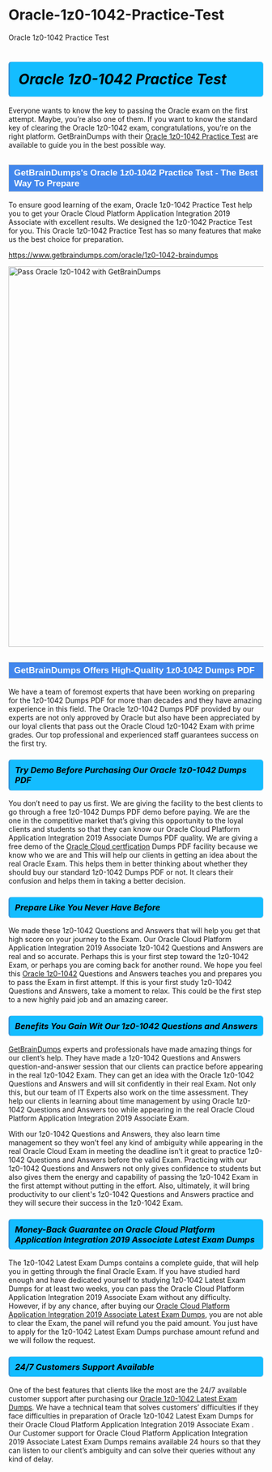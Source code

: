 # Oracle-1z0-1042-Practice-Test
Oracle 1z0-1042 Practice Test
<h1><strong><span style="display: block; color: #000000; background: #14BDFF; border: 0.5px solid #AED6F1; border-left: 3px solid #3498DB; padding: .6em; border-radius: 6px;">                     <em>Oracle 1z0-1042 <span class="exam_variation">Practice Test</span> </em>                </span></strong>            </h1>                        <p>Everyone wants to know the key to passing the Oracle exam on the first attempt. Maybe, you’re also one of them. If you want to know the standard key of             clearing the Oracle 1z0-1042 exam, congratulations, you’re on the right platform. GetBrainDumps with their             <a href="https://www.getbraindumps.com/oracle/1z0-1042-braindumps">Oracle 1z0-1042 <span class="exam_variation">Practice Test</span></a> are available to guide you in the best possible way.</p>                        <h2 style="background: #4287ec; border: 1px solid #cccccc; padding: 5px 10px;">                <span style="color: #ffffff;">                    <span style="font-size: 11pt;">                        <span style="line-height: normal;">                            <span style="font-family: Calibri,sans-serif;">                                <strong>                                    <span style="font-size: 13.0pt;">GetBrainDumps's Oracle 1z0-1042 <span class="exam_variation">Practice Test</span> - The Best Way To Prepare</span>                                </strong>                            </span>                        </span>                    </span>                </span>            </h2>                        <p>To ensure good learning of the exam,  Oracle 1z0-1042 <span class="exam_variation">Practice Test</span> help you to get your Oracle Cloud Platform Application Integration 2019 Associate with excellent results.             We designed the 1z0-1042 <span class="exam_variation">Practice Test</span> for you. This Oracle 1z0-1042 <span class="exam_variation">Practice Test</span> has so many features that make us the best choice for preparation.</p>                        <p><a href="https://www.getbraindumps.com/oracle/1z0-1042-braindumps">https://www.getbraindumps.com/oracle/1z0-1042-braindumps</a></p>                        <p><a href="https://www.getbraindumps.com/"><img src="https://www.getbraindumps.com/images/get-updated-exam-questions-with-discount-getbraindumps.jpg" class="postImage" alt="Pass Oracle 1z0-1042 with GetBrainDumps" width="750"></a></p>                            <h2 style="background: #4287ec; border: 1px solid #cccccc; padding: 5px 10px;">                <span style="color: #ffffff;">                    <span style="font-size: 11pt;">                        <span style="line-height: normal;">                            <span style="font-family: Calibri,sans-serif;">                                <strong>                                    <span style="font-size: 13.0pt;">GetBrainDumps Offers High-Quality 1z0-1042 <span class="exam_variation2">Dumps PDF</span></span>                                </strong>                            </span>                        </span>                    </span>                </span>            </h2>                        <p>We have a team of foremost experts that have been working on preparing for the 1z0-1042 <span class="exam_variation2">Dumps PDF</span>  for more than decades and they have             amazing experience in this field. The Oracle 1z0-1042 <span class="exam_variation2">Dumps PDF</span> provided by our experts are not only approved by Oracle but also have been             appreciated by our loyal clients that pass out the Oracle Cloud  1z0-1042 Exam with prime grades. Our top professional and             experienced staff guarantees success on the first try.</p>                        <h3>                <strong>                    <span style="display: block; color: #000000; background: #14BDFF; border: 0.5px solid #AED6F1; border-left: 3px solid #3498DB; padding: .6em; border-radius: 6px;">                        <em>Try Demo Before Purchasing Our Oracle 1z0-1042 <span class="exam_variation2">Dumps PDF</span></em>                    </span>                </strong>            </h3>                        <p>You don’t need to pay us first. We are giving the facility to the best clients to go through a free 1z0-1042 <span class="exam_variation2">Dumps PDF</span> demo before paying.             We are the one in the competitive market that’s giving this opportunity to the loyal clients and students so that they can know our             Oracle Cloud Platform Application Integration 2019 Associate <span class="exam_variation2">Dumps PDF</span> quality. We are giving a free demo of the <a href="https://www.getbraindumps.com/oracle/oracle-cloud-braindumps.html">Oracle Cloud  certfication</a> <span class="exam_variation2">Dumps PDF</span> facility             because we know who we are and This will help our clients in getting an idea about the real Oracle Exam. This helps them in better thinking             about whether they should buy our standard 1z0-1042 <span class="exam_variation2">Dumps PDF</span> or not. It clears their confusion and helps them in taking a better decision.</p>                        <h3>                <strong>                    <span style="display: block; color: #000000; background: #14BDFF; border: 0.5px solid #AED6F1; border-left: 3px solid #3498DB; padding: .6em; border-radius: 6px;">                        <em>Prepare Like You Never Have Before</em>                    </span>                </strong>            </h3>                        <p>We made these 1z0-1042 <span class="exam_variation3">Questions and Answers</span> that will help you get that high score on your journey to the Exam. Our Oracle Cloud Platform Application Integration 2019 Associate 1z0-1042 <span class="exam_variation3">Questions and Answers</span>             are real and so accurate. Perhaps this is your first step toward the 1z0-1042 Exam, or perhaps you are coming back for another round. We hope             you feel this <a href="https://www.getbraindumps.com/oracle-braindumps.html">Oracle 1z0-1042</a> <span class="exam_variation3">Questions and Answers</span> teaches you and prepares you to pass the Exam in first attempt. If this is your first study             1z0-1042 <span class="exam_variation3">Questions and Answers</span>, take a moment to relax. This could be the first step to a new highly paid job and an amazing career.</p>                        <h3>                <strong>                    <span style="display: block; color: #000000; background: #14BDFF; border: 0.5px solid #AED6F1; border-left: 3px solid #3498DB; padding: .6em; border-radius: 6px;">                        <em>Benefits You Gain Wit Our 1z0-1042 <span class="exam_variation3">Questions and Answers</span></em>                    </span>                </strong>            </h3>                        <p><a href="https://www.getbraindumps.com/">GetBrainDumps</a> experts and professionals have made amazing things for our client’s help. They have made a 1z0-1042 <span class="exam_variation3">Questions and Answers</span> question-and-answer session that             our clients can practice before appearing in the real 1z0-1042 Exam. They can get an idea with the  Oracle 1z0-1042 <span class="exam_variation3">Questions and Answers</span> and will             sit confidently in their real Exam. Not only this, but our team of IT Experts also work on the time assessment. They help our clients in learning about             time management by using Oracle 1z0-1042 <span class="exam_variation3">Questions and Answers</span>  too while appearing in the real Oracle Cloud Platform Application Integration 2019 Associate Exam. </p>                        <p>With our 1z0-1042 <span class="exam_variation3">Questions and Answers</span>, they also learn time management so they won’t feel any kind of ambiguity while appearing in the real             Oracle Cloud  Exam in meeting the deadline isn’t it great to practice 1z0-1042 <span class="exam_variation3">Questions and Answers</span> before the valid Exam. Practicing with             our 1z0-1042 <span class="exam_variation3">Questions and Answers</span> not only gives confidence to students but also gives them the energy and capability of passing the 1z0-1042 Exam in the first             attempt without putting in the effort. Also, ultimately, it will bring productivity to our client's 1z0-1042 <span class="exam_variation3">Questions and Answers</span> practice and they will             secure their success in the 1z0-1042 Exam.</p>                        <h3>                <strong>                    <span style="display: block; color: #000000; background: #14BDFF; border: 0.5px solid #AED6F1; border-left: 3px solid #3498DB; padding: .6em; border-radius: 6px;">                        <em>Money-Back Guarantee on Oracle Cloud Platform Application Integration 2019 Associate <span class="exam_variation4">Latest Exam Dumps</span></em>                    </span>                </strong>            </h3>                        <p>The 1z0-1042 <span class="exam_variation4">Latest Exam Dumps</span> contains a complete guide, that will help you in getting through the final Oracle Exam. If you have studied hard enough and have             dedicated yourself to studying 1z0-1042 <span class="exam_variation4">Latest Exam Dumps</span> for at least two weeks, you can pass the Oracle Cloud Platform Application Integration 2019 Associate Exam without any difficulty. However,             if by any chance, after buying our <a href="https://www.getbraindumps.com/oracle/1z0-1042-braindumps">Oracle Cloud Platform Application Integration 2019 Associate <span class="exam_variation4">Latest Exam Dumps</span></a>, you are not able to clear the Exam, the panel will refund you the paid amount.             You just have to apply for the 1z0-1042 <span class="exam_variation4">Latest Exam Dumps</span> purchase amount refund and we will follow the request.</p>                        <h3>                <strong>                    <span style="display: block; color: #000000; background: #14BDFF; border: 0.5px solid #AED6F1; border-left: 3px solid #3498DB; padding: .6em; border-radius: 6px;">                        <em>24/7 Customers Support Available</em>                    </span>                </strong>            </h3>                        <p>One of the best features that clients like the most are the 24/7 available customer support after purchasing our <a href="https://www.getbraindumps.com/oracle/1z0-1042-braindumps">Oracle 1z0-1042 <span class="exam_variation4">Latest Exam Dumps</span></a>.             We have a technical team that solves customers’ difficulties if they face difficulties in preparation of Oracle 1z0-1042 <span class="exam_variation4">Latest Exam Dumps</span> for             their Oracle Cloud Platform Application Integration 2019 Associate Exam . Our Customer support for Oracle Cloud Platform Application Integration 2019 Associate <span class="exam_variation4">Latest Exam Dumps</span> remains available 24 hours so that they can listen to our             client’s ambiguity and can solve their queries without any kind of delay.</p>                    
